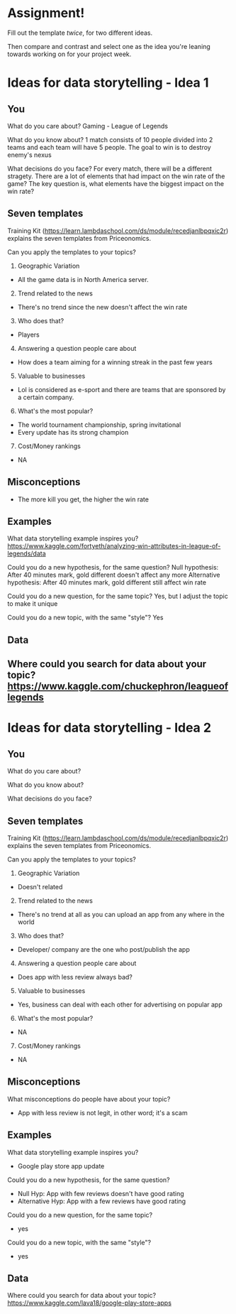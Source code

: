 # Assignment!

Fill out the template *twice*, for two different ideas.

Then compare and contrast and select one as the idea you're leaning towards
working on for your project week.


# Ideas for data storytelling - Idea 1

## You

What do you care about?
Gaming - League of Legends

What do you know about?
1 match consists of 10 people divided into 2 teams and each team will have 5 people.
The goal to win is to destroy enemy's nexus

What decisions do you face?
For every match, there will be a different stragety. There are a lot of elements that had impact on the win rate of the game?
The key question is, what elements have the biggest impact on the win rate?

## Seven templates

Training Kit (https://learn.lambdaschool.com/ds/module/recedjanlbpqxic2r) explains the seven templates from Priceonomics.

Can you apply the templates to your topics? 

1. Geographic Variation
- All the game data is in North America server. 

2. Trend related to the news
- There's no trend since the new doesn't affect the win rate

3. Who does that?
- Players

4. Answering a question people care about
- How does a team aiming for a winning streak in the past few years

5. Valuable to businesses
- Lol is considered as e-sport and there are teams that are sponsored by a certain company.

6. What's the most popular?
- The world tournament championship, spring invitational
- Every update has its strong champion

7. Cost/Money rankings
- NA

## Misconceptions

- The more kill you get, the higher the win rate


## Examples

What data storytelling example inspires you?
https://www.kaggle.com/fortyeth/analyzing-win-attributes-in-league-of-legends/data

Could you do a new hypothesis, for the same question?
Null hypothesis: After 40 minutes mark, gold different doesn't affect any more
Alternative hypothesis: After 40 minutes mark, gold different still affect win rate

Could you do a new question, for the same topic?
Yes, but I adjust the topic to make it unique

Could you do a new topic, with the same "style"?
Yes

## Data

Where could you search for data about your topic?
https://www.kaggle.com/chuckephron/leagueoflegends
---

# Ideas for data storytelling - Idea 2

## You

What do you care about?


What do you know about?


What decisions do you face?


## Seven templates

Training Kit (https://learn.lambdaschool.com/ds/module/recedjanlbpqxic2r) explains the seven templates from Priceonomics.

Can you apply the templates to your topics? 

1. Geographic Variation
- Doesn't related

2. Trend related to the news
- There's no trend at all as you can upload an app from any where in the world

3. Who does that?
- Developer/ company are the  one who post/publish the app

4. Answering a question people care about
- Does app with less review always bad?

5. Valuable to businesses
- Yes, business can deal with each other for advertising on popular app

6. What's the most popular?
- NA

7. Cost/Money rankings
- NA

## Misconceptions

What misconceptions do people have about your topic?
- App with less review is not legit, in other word; it's a scam

## Examples

What data storytelling example inspires you?
- Google play store app update

Could you do a new hypothesis, for the same question?
- Null Hyp: App with few reviews doesn't have good rating
- Alternative Hyp: App with a few reviews have good rating

Could you do a new question, for the same topic?
- yes

Could you do a new topic, with the same "style"?
- yes

## Data

Where could you search for data about your topic?
https://www.kaggle.com/lava18/google-play-store-apps
